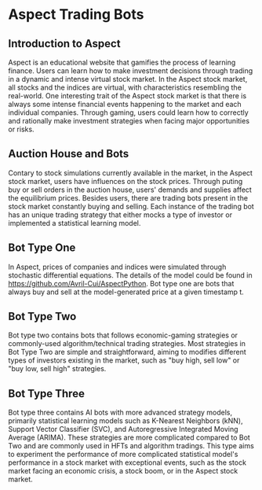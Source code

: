 # Aspect Trading Bots

## Introduction to Aspect
Aspect is an educational website that gamifies the process of learning finance. Users can learn how to make investment decisions through trading in a dynamic and intense virtual stock market.
In the Aspect stock market, all stocks and the indices are virtual, with characteristics resembling the real-world. One interesting trait of the Aspect stock market is that there is always some intense financial events happening to the market and each individual companies. Through gaming, users could learn how to correctly and rationally make investment strategies when facing major opportunities or risks.

## Auction House and Bots
Contary to stock simulations currently available in the market, in the Aspect stock market, users have influences on the stock prices.
Through puting buy or sell orders in the auction house, users' demands and supplies affect the equilibrium prices.
Besides users, there are trading bots present in the stock market constantly buying and selling. Each instance of the trading bot has an unique trading
strategy that either mocks a type of investor or implemented a statistical learning model.

## Bot Type One
In Aspect, prices of companies and indices were simulated through stochastic differential equations. The details of the model could be found in https://github.com/Avril-Cui/AspectPython.
Bot type one are bots that always buy and sell at the model-generated price at a given timestamp t.

## Bot Type Two
Bot type two contains bots that follows economic-gaming strategies or commonly-used algorithm/technical trading strategies.
Most strategies in Bot Type Two are simple and straightforward, aiming to modifies different types of investors existing in the market, such as
"buy high, sell low" or "buy low, sell high" strategies.

## Bot Type Three
Bot type three contains AI bots with more advanced strategy models, primarily statistical learning models such as K-Nearest Neighbors (kNN), Support Vector Classifier (SVC), and Autoregressive Integrated Moving Average (ARIMA).
These strategies are more complicated compared to Bot Two and are commonly used in HFTs and algorithm tradings.
This type aims to experiment the performance of more complicated statistical model's performance in a stock market with exceptional events, such as the stock market facing an economic crisis, a stock boom, or in the Aspect stock market.


